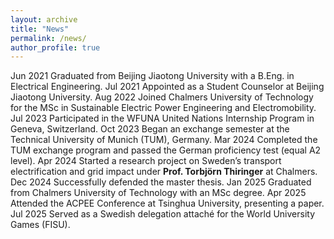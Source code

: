 ```yaml
---
layout: archive
title: "News"
permalink: /news/
author_profile: true
---
```


Jun 2021  Graduated from Beijing Jiaotong University with a B.Eng. in Electrical Engineering.
Jul 2021  Appointed as a Student Counselor at Beijing Jiaotong University.
Aug 2022  Joined Chalmers University of Technology for the MSc in Sustainable Electric Power Engineering and Electromobility.
Jul 2023  Participated in the WFUNA United Nations Internship Program in Geneva, Switzerland.
Oct 2023  Began an exchange semester at the Technical University of Munich (TUM), Germany.
Mar 2024  Completed the TUM exchange program and passed the German proficiency test (equal A2 level).
Apr 2024  Started a research project on Sweden’s transport electrification and grid impact under **Prof. Torbjörn Thiringer** at Chalmers.
Dec 2024  Successfully defended the master thesis.
Jan 2025  Graduated from Chalmers University of Technology with an MSc degree.
Apr 2025  Attended the ACPEE Conference at Tsinghua University, presenting a paper.
Jul 2025  Served as a Swedish delegation attaché for the World University Games (FISU).
